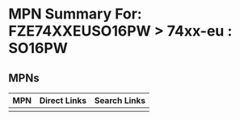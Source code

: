 



# MPN Summary For: FZE74XXEUSO16PW > 74xx-eu : SO16PW

## MPNs
  

|MPN|Direct Links|Search Links|
| :--- | :--- | :--- |
||||
